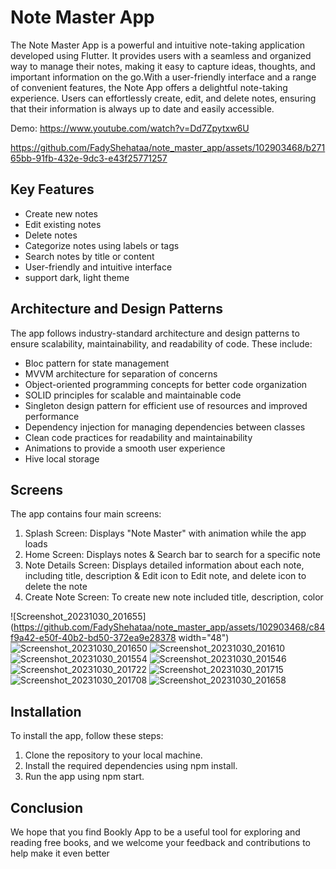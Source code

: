 # Note Master App

The Note Master App is a powerful and intuitive note-taking application developed using Flutter. It provides users with a seamless and organized way to manage their notes, making it easy to capture ideas, thoughts, and important information on the go.With a user-friendly interface and a range of convenient features, the Note App offers a delightful note-taking experience. Users can effortlessly create, edit, and delete notes, ensuring that their information is always up to date and easily accessible.

Demo: https://www.youtube.com/watch?v=Dd7Zpytxw6U

https://github.com/FadyShehataa/note_master_app/assets/102903468/b27165bb-91fb-432e-9dc3-e43f25771257

## Key Features

- Create new notes
- Edit existing notes
- Delete notes
- Categorize notes using labels or tags
- Search notes by title or content
- User-friendly and intuitive interface
- support dark, light theme

## Architecture and Design Patterns

The app follows industry-standard architecture and design patterns to ensure scalability, maintainability, and readability of code. These include:
- Bloc pattern for state management
- MVVM architecture for separation of concerns
- Object-oriented programming concepts for better code organization
- SOLID principles for scalable and maintainable code
- Singleton design pattern for efficient use of resources and improved performance
- Dependency injection for managing dependencies between classes
- Clean code practices for readability and maintainability
- Animations to provide a smooth user experience
- Hive local storage

## Screens

The app contains four main screens:

1. Splash Screen: Displays "Note Master" with animation while the app loads
2. Home Screen: Displays notes & Search bar to search for a specific note  
3. Note Details Screen: Displays detailed information about each note, including title, description & Edit icon to Edit note, and delete icon to delete the note
4. Create Note Screen: To create new note included title, description, color

![Screenshot_20231030_201655](https://github.com/FadyShehataa/note_master_app/assets/102903468/c84f9a42-e50f-40b2-bd50-372ea9e28378 width="48")     ![Screenshot_20231030_201650](https://github.com/FadyShehataa/note_master_app/assets/102903468/7c433b69-7f19-409d-a9a9-72a310b2c7da)
![Screenshot_20231030_201610](https://github.com/FadyShehataa/note_master_app/assets/102903468/a769555a-7035-45b1-a979-d2370906df4f)
![Screenshot_20231030_201554](https://github.com/FadyShehataa/note_master_app/assets/102903468/2c467843-6a0d-4bdc-bda8-5b97beba193d)
![Screenshot_20231030_201546](https://github.com/FadyShehataa/note_master_app/assets/102903468/61f91eb4-6504-4f31-b285-987eeb9b4687)
![Screenshot_20231030_201722](https://github.com/FadyShehataa/note_master_app/assets/102903468/591be51d-baf9-473c-b847-c8d36ecc85b5)
![Screenshot_20231030_201715](https://github.com/FadyShehataa/note_master_app/assets/102903468/eea49147-3d6f-481e-9055-1b396389d6a2)
![Screenshot_20231030_201708](https://github.com/FadyShehataa/note_master_app/assets/102903468/a28ad70e-75f5-4674-9fbc-64a88c2c058a)
![Screenshot_20231030_201658](https://github.com/FadyShehataa/note_master_app/assets/102903468/3906e37c-4ed8-4a19-957c-7d1a9b94cc85)


## Installation

To install the app, follow these steps:

1. Clone the repository to your local machine.
2. Install the required dependencies using npm install.
3. Run the app using npm start.

## Conclusion

We hope that you find Bookly App to be a useful tool for exploring and reading free books, and we welcome your feedback and contributions to help make it even better
